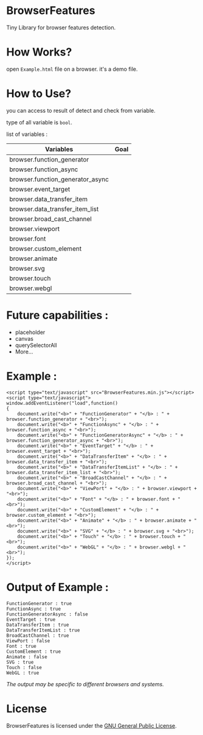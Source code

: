 # BrowserFeatures
Tiny Library for browser features detection.



# How Works?
open `Example.html` file on a browser.
it's a demo file.

# How to Use?
you can access to result of detect and check from variable.

type of all variable is `bool`.

list of variables :

| Variables  | Goal |
| ------------- | ------------- |
| browser.function_generator |  |
|  browser.function_async |  |
|  browser.function_generator_async |  |
|  browser.event_target |  |
|  browser.data_transfer_item |  |
| browser.data_transfer_item_list |  |
|  browser.broad_cast_channel|  |
|  browser.viewport|  |
| browser.font |  |
|  browser.custom_element|  |
|  browser.animate|  |
| browser.svg |  |
| browser.touch |  |
| browser.webgl |  |








# Future capabilities :
- placeholder
- canvas
- querySelectorAll
- More...


# Example :
    <script type="text/javascript" src="BrowserFeatures.min.js"></script>
    <script type="text/javascript">
    window.addEventListener("load",function()
    {
        document.write("<b>" + "FunctionGenerator" + "</b> : " + browser.function_generator + "<br>");
        document.write("<b>" + "FunctionAsync" + "</b> : " + browser.function_async + "<br>");
        document.write("<b>" + "FunctionGeneratorAsync" + "</b> : " + browser.function_generator_async + "<br>");
        document.write("<b>" + "EventTarget" + "</b> : " + browser.event_target + "<br>");
        document.write("<b>" + "DataTransferItem" + "</b> : " + browser.data_transfer_item + "<br>");
        document.write("<b>" + "DataTransferItemList" + "</b> : " + browser.data_transfer_item_list + "<br>");
        document.write("<b>" + "BroadCastChannel" + "</b> : " + browser.broad_cast_channel + "<br>");
        document.write("<b>" + "ViewPort" + "</b> : " + browser.viewport + "<br>");
        document.write("<b>" + "Font" + "</b> : " + browser.font + "<br>");
        document.write("<b>" + "CustomElement" + "</b> : " + browser.custom_element + "<br>");
        document.write("<b>" + "Animate" + "</b> : " + browser.animate + "<br>");
        document.write("<b>" + "SVG" + "</b> : " + browser.svg + "<br>");
        document.write("<b>" + "Touch" + "</b> : " + browser.touch + "<br>");
        document.write("<b>" + "WebGL" + "</b> : " + browser.webgl + "<br>");
    });
    </script>

# Output of Example :

    FunctionGenerator : true
    FunctionAsync : true
    FunctionGeneratorAsync : false
    EventTarget : true
    DataTransferItem : true
    DataTransferItemList : true
    BroadCastChannel : true
    ViewPort : false
    Font : true
    CustomElement : true
    Animate : false
    SVG : true
    Touch : false
    WebGL : true

*The output may be specific to different browsers and systems.*



# License

BrowserFeatures is licensed under the [GNU General Public License](https://github.com/BaseMax/BrowserFeaturesJs/blob/master/LICENSE).
